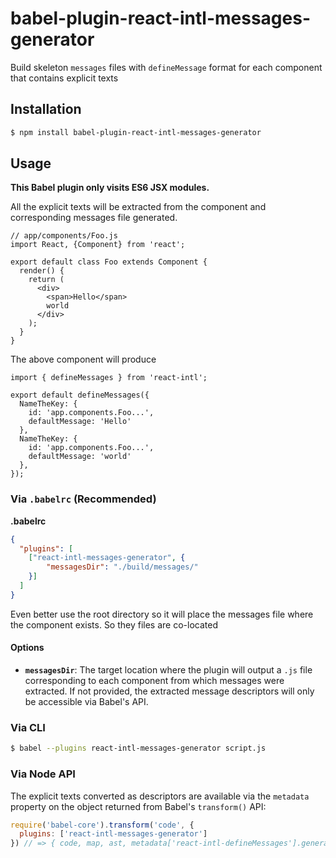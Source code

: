 # babel-plugin-react-intl-messages-generator
Build skeleton `messages` files with `defineMessage` format for each component that contains explicit texts

## Installation

```sh
$ npm install babel-plugin-react-intl-messages-generator
```

## Usage

**This Babel plugin only visits ES6 JSX modules.**

All the explicit texts will be extracted from the component and corresponding messages file generated.

```
// app/components/Foo.js
import React, {Component} from 'react';

export default class Foo extends Component {
  render() {
    return (
      <div>
        <span>Hello</span>
        world
      </div>
    );
  }
}
```

The above component will produce

```
import { defineMessages } from 'react-intl';

export default defineMessages({
  NameTheKey: {
    id: 'app.components.Foo...',
    defaultMessage: 'Hello'
  },
  NameTheKey: {
    id: 'app.components.Foo...',
    defaultMessage: 'world'
  },
});

```

### Via `.babelrc` (Recommended)

**.babelrc**

```json
{
  "plugins": [
    ["react-intl-messages-generator", {
        "messagesDir": "./build/messages/"
    }]
  ]
}
```

Even better use the root directory so it will place the messages file
where the component exists. So they files are co-located 

#### Options

- **`messagesDir`**: The target location where the plugin will output a `.js` file corresponding to each component from which messages were extracted. If not provided, the extracted message descriptors will only be accessible via Babel's API.


### Via CLI

```sh
$ babel --plugins react-intl-messages-generator script.js
```

### Via Node API

The explicit texts converted as descriptors are available via the `metadata` property on the object returned from Babel's `transform()` API:

```javascript
require('babel-core').transform('code', {
  plugins: ['react-intl-messages-generator']
}) // => { code, map, ast, metadata['react-intl-defineMessages'].generatedDescriptors };
```
